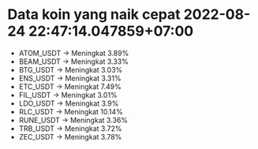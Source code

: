 # Data koin yang naik cepat 2022-08-24 22:47:14.047859+07:00

* ATOM_USDT -> Meningkat 3.89%
* BEAM_USDT -> Meningkat 3.33%
* BTG_USDT -> Meningkat 3.03%
* ENS_USDT -> Meningkat 3.31%
* ETC_USDT -> Meningkat 7.49%
* FIL_USDT -> Meningkat 3.01%
* LDO_USDT -> Meningkat 3.9%
* RLC_USDT -> Meningkat 10.14%
* RUNE_USDT -> Meningkat 3.36%
* TRB_USDT -> Meningkat 3.72%
* ZEC_USDT -> Meningkat 3.78%
